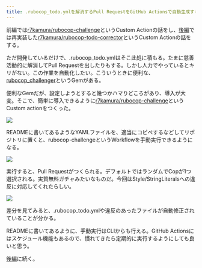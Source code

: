 ```yaml
---
title: .rubocop_todo.ymlを解消するPull RequestをGitHub Actionsで自動生成する (前編)
---
```

前編では[r7kamura/rubocop-challenge](https://github.com/r7kamura/rubocop-challenge)というCustom Actionの話をし、[後編](https://r7kamura.com/articles/2022-05-15-rubocop-todo-corrector)では再実装した[r7kamura/rubocop-todo-corrector](https://github.com/r7kamura/rubocop-todo-corrector)というCustom Actionの話をする。

ただ開発しているだけで、.rubocop\_todo.ymlはそこ此処に積もる。たまに慈善活動的に解消してPull Requestを出したりもする。しかし人力でやっているとキリがない。この作業を自動化したい。こういうときに便利な、[rubocop\_challenger](https://github.com/ryz310/rubocop_challenger)というGemがある。

便利なGemだが、設定しようとすると幾つかハマりどころがあり、導入が大変。そこで、簡単に導入できるように[r7kamura/rubocop-challenge](https://github.com/r7kamura/rubocop-challenge)というCustom actionをつくった。

![](https://lh3.googleusercontent.com/docs/ADP-6oEY1czfIjxC-1lID8OSKjzIIslnU_fNF-gW2XjYUGsbIevGZ378dkjjZmQxGU5C2oubpTlzNd1Zo366NCW0RiGPnq6IpQF17z-0ldZ4z8G56op__bEPhOu4SIpaUgTWU6P5BN7rFbEBGAvvmFw08dY8EMU6LHstu2yMRroyBLfNh9r6m-UJnk-Mlc-sgMtiBTkvga7BoJ2a1RCyU7cLk3RcNc3gxoURV9Z8ViVp6hv-gN5Ywstm9xo9uaZP4OAHuvAqdk571CMQV7vmKMZKRR8_fe7iJvl13JxLilo1AH6zUE7AhwKoltwJeTr9FPv5q_xDDHOI00iCVY9IMmW3W17ruvp_7Xopmj1bGsM_aChPtDJmWuUZk8cpChos9e29VhCIxnATwmqsxUPO0qNoEJuwG9fOb9JbzajWPB8FLPGRUJoxvi-7wOzqwcC8LoEmv7v-h4dRh2Mz6f_QhYVlVDW3hgFzrQdbpYZVUfQFa1q6fne4WDcw2kcHu97P5PYxQK3jAOsjZsGSOa56H83-NpZxOVeM-dwskpMeOzw3OQfboIkIqE4XOFwG-aJ1r_okSqNZ3ozdhsbqSCyIUQKUYWjGyAsY5uu9nxxSnCbN2SkDEjp5hsOGtQeIxOBWYEH8enSfZhNPdPJCHFdy-Oz2wLpj-d_nIRtmdMaahF_uZZpF2iJxGydoh4RC6wlbQ0Ut41e6aKHr6XI5SqGIuyYoOZUSx2fATs_LJWabUAy-aD8bSzTM1TzaSb96APRVcKtxOQVlV1yvQBI-cA8LBeN3OSbZg_F_y2sE42py0_dP287VIOBZ9dWpBNYGUpZr4SH6P9XM37OqSQUHUg_mTMj3wzKvOOt0PHO-27suOe7e7Gg7RWbB-wkThYE9PdM_8TJKm4Jwi-w0s1Bg2gc57LaHu27-Ws9z1BhnLfAg6X-3MKCfgHuavvJnq8GtjjFJsrQBciqOnG242-4ggqUK5sOzOYNoLSKsbSfB8MMRC7RwGthJKcdlkIA758xAGtdz8o6T0CIzw3cE1a-_I4CFR65nT0HEcSL6k9Haks0eg5WqLZXHZk9v4p13UJQMmA6Qjt3rmJx-qFqXUxlYaA73VMvPmQIpAR_NTwLYOkGrv0d5FfciCCzQVgyMQUcLJKxX9EveAClOlm33r-YsHWp-oLodh0w1FXiJSTEuY-g5u7-MMgrNgeq07eJKSjcnRjtI_U-p34xbti386-OKqbiCQsBk1r6KWDL4hWMn4LjgWCZ0jq1ikYcy)

READMEに書いてあるようなYAMLファイルを、適当にコピペするなどしてリポジトリに置くと、rubocop-challengeというWorkflowを手動実行できるようになる。

![](https://lh3.googleusercontent.com/docs/ADP-6oFy6L3PpxRH-lhGu5ByAstKed0BIHuB1CetqJBHRseCe8Y3vzs3aeioCtgw2GVtKdugyVLqGsQZ8fiGAZFmw0sueZkGmI3j1jheOKN1S-xbCxbp9T3IsSCBGtwr1NbwWGzHsK6gvD7ppZJYSA4BzW-L-6gQzed2_lGq54bYmEa0EsTr08YshtSgDzUuuZzRMvdcOdxBK5VAxa4srGjDfDnNy04azzWgR0F7O6DPJlqRkfupSN4I1jnFkX88UwCF24L7u4zI6SpFiSGlMIf6Ju2T3GLThkG5zkGXqF6Kh7RHGdwgt6x4nQMt-jxzZxzHcj0-1zMPYrTH79SY1yvUxHnV8EknLrxsIXo2pEA6pHwkEAii_mEeybmBIP_iDSsimUhZKHofgYKHsNOko7f_OMGtRDwIYtGmiCYVvQBTufmRIyfHEAMF6O_x6vXxqAHdrlujprzy6-C4_AUMG5aUOoN2IMC81oJfbNabawySVzWYYPNPiIxlQJDOgI0t_gKJBlImdYJLS3C_ahF1CZX8K2cLD9mCntIMSRBxZqP8mgnavpaY5uAxGsMLlDZlcwHbgPSANbCPYrBUJWF6VhUVFzgkbVE0dajk2cK1au7j1Bu4B_jogH99SiBzo_2NXte8_UCzKYkMNir9fVViClOrYNfNAg2QPYbaZ8HwRMJWmPAEfYy6K0yQoxiHi2UXbIwlaXWez7dJ5DQrnKFizOKWvzBsKOg84EGl8lYNhlo2pAE8kFL-cjPabMEW1yQ6KqfjlgUVb6cLdD6o4TAU0QQWmhaKN80UG0XoDpMYJluamiNPG6O_VXEVI64NnqBvQFZ5-Xt5nksACdtPBgl6cevWVkn0IflOwKIVJXKV_f1n_oSAObZOk_2vLk1HBvGGEsLu5_AFBKjCPunozlD1ExS-mLI2iSDaJModr6l1uxFgJzQ0bu5Vx8aiSO2B_tlO28B198EgM9GFYVxdLa41qX93RWE0TG4Ad6Zk5I5-0tmlHFa1uOllppm4h6dVyKFTlP20h2OVlWQNu4Hx4eU6StCUISgqAmRTjgsgzp_kZOxvjIYiC6yQnad7EfnqGpWt92bFn0g39rK7EGWb_iz2o1PNi_c2KG5TOtWp4Wv3_87TcJeTeDFdINOdIh3sw0LOGcvxwhlWHsZWN7DJwi1TR_ldtZ6pP2o7M7ed5Fsuz3OYggNR_pSMmxqlpm1WxUh6dE8QVlhbGG6EknB5wXTjT9YOoxNiUsmOzKDt_2HUOoS47QjIrjMk)

実行すると、Pull Requestがつくられる。デフォルトではランダムでCopが1つ選択される。実質無料ガチャみたいなものだ。今回はStyle/StringLiteralsへの違反に対応してくれたらしい。

![](https://lh3.googleusercontent.com/docs/ADP-6oFn3dp_QBWCdm4XjexChJ0w1uJS7zoemsVYL1F2EI_vUsgriJyJVCu56x4K8Immvdilnbb8i7JU95VXUdGfOg1lgqsEnDXm82Gy85F57AXGUBdbX7M4a_ZCytceW6udA344ouNcerNY2FOtnaB_rfEaKzmY7kZxPTojtnViEVeOErXi886xm94T3MHmDvhKwMfFZXH0w-K-zJtZHPekAA-n-a0bzQWNOkBf7dIVJcA2fsFvDM6pyJ0FFaI5Yjw0-hCkz0kv3mW3mzetZOozAktsa5fs8KS_wloOZVatlEQN7hG1xjCxcbArdvY80HjFCRFKlMfuJmHV4KvJTuvO2F5H3PuImboo-G84ssHGx6vhSNxZCrTpz2GjfXTvlOJKutKUE2rlxHdP3Ius5iOeVo9yU_ngzNHVOJpMoJCSW2wcUtflxL-xVQlQRW_D0nIodd0RMjLfMf1gqmultJlpetSXF4mq6i1HO-tmYya-77zxbvytxpTr7ZQ1k32uN5UH_Oszt3JGFgoq3vBiAIrAekPLUaCSVA-4rz4LlIaDrGZQBt8eNf6phEtIF70oucmr_zr8mLq26iLpqyVlP9nUNJGAfdq-drujJ1DheowDE86W5avCNPPQeEiKAquBp33f6WJ8SzPfsvF_37HI70ScXK0W7MW9tgsfmM4GlEHFuQCJB8v_4aZ0n7Y6dhKERtpnCI4yaizNEj95Z_mpAoTi_Osr94VHMANEEFZPehfLLdb3r2bIUWAG38XuwDwTOlCtt3vOi-iUR6qi0W067KrqKR7_qcUB7P_YVQFLFxSojap5Ri8bNYQs2FlTGHufHLlNFre_TbaMbUcKRJKJHBaNXVPZhijZFdJyUnx7ZZ33UFVBOK50GHK8zcdaWqLraic4HmLTmDnrtvNDufGEJg5WrWOE3Fc2hmHx0TXk9t1JERVF-EfrOcAf41L9PhOTxvXrSy44XHmj0B8dDr2JTKGqaWaSg5HuFTq6WAwCcFxeBwlB3zTXCcAMrU9wx7rngcaF0TSKYw38BtVW55a9j9x_uF3s3xhQKWzZopm6glm8O85RZ1IV8y4MLjO_l-s-rHF6_XEa4Uq6L3BVYVcN8EOFZbxPEq2iSWGURYF81ypI17qTKviGPPZYJQmHXJv8B2ErFL9esivK_engbE-O8jACHDf_N8RQbQ4ZHX_5-UbKU0ytcWi8Anxe9NiTWOf7lMJcRsdO8TevqkA0XEvpvM04oKb3igEbS1P6b6_6vF-qVLjquYaq)

差分を見てみると、.rubocop\_todo.ymlや違反のあったファイルが自動修正されていることが分かる。

READMEに書いてあるように、手動実行はCLIからも行える。GitHub Actionsにはスケジュール機能もあるので、慣れてきたら定期的に実行するようにしても良いと思う。

[後編](https://r7kamura.com/articles/2022-05-15-rubocop-todo-corrector)に続く。
